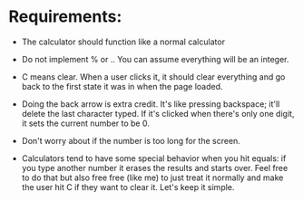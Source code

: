 # Requirements:

* The calculator should function like a normal calculator

* Do not implement % or .. You can assume everything will be an integer.
  
* C means clear. When a user clicks it, it should clear everything and go back to the first state it was in when the page loaded.
  
* Doing the back arrow is extra credit. It's like pressing backspace; it'll delete the last character typed. If it's clicked when there's only one digit, it sets the current number to be 0.
  
* Don't worry about if the number is too long for the screen.
  
* Calculators tend to have some special behavior when you hit equals: if you type another number it erases the results and starts over. Feel free to do that but also free free (like me) to just treat it normally and make the user hit C if they want to clear it. Let's keep it simple.

